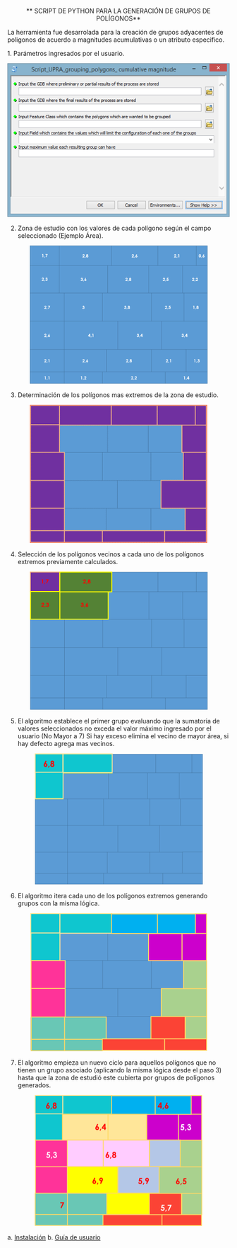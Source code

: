 <p align=center >
** SCRIPT DE PYTHON PARA LA GENERACIÓN DE GRUPOS DE POLÍGONOS**
</p>

<p>
La herramienta fue desarrolada para la creación de grupos adyacentes de poligonos de acuerdo a magnitudes acumulativas o un atributo especifico.
</p>
1. Parámetros ingresados por el usuario.

<p align="center">
 <img src="Imagenes\interfazinicial.png">
</p>

2. Zona de estudio con los valores de cada polígono según el campo seleccionado (Ejemplo Área).

<p align="center">
 <img src="Imagenes\zona_estudio.png">
</p>

3. Determinación de los polígonos mas extremos de la zona de estudio.

<p align="center">
 <img src="Imagenes\determinar_poligonos.png">
</p>

4. Selección de los polígonos vecinos a cada uno de los polígonos extremos previamente calculados.

<p align="center">
 <img src="Imagenes\seleccion_poligonos.png">
</p>

5. El algoritmo establece el primer grupo evaluando que la sumatoria de valores seleccionados no exceda el valor máximo ingresado por el usuario (No Mayor a 7) Si hay exceso elimina el vecino de mayor área, si hay defecto agrega mas vecinos.

<p align="center">
 <img src="Imagenes\establece_grupo.png">
</p>

6. El algoritmo itera cada uno de los polígonos extremos generando grupos con la misma lógica.

<p align="center">
 <img src="Imagenes\iterar_poligono.png">
</p>

7. El algoritmo empieza un nuevo ciclo para aquellos polígonos que no tienen un grupo asociado (aplicando la misma lógica desde el paso 3) hasta que la zona de estudió este cubierta por grupos de polígonos generados.


<p align="center">
 <img src="Imagenes\grupos.png">
</p>


  a. [Instalación](Installation.md)
  b. [Guía de usuario](User_Guide.md)
